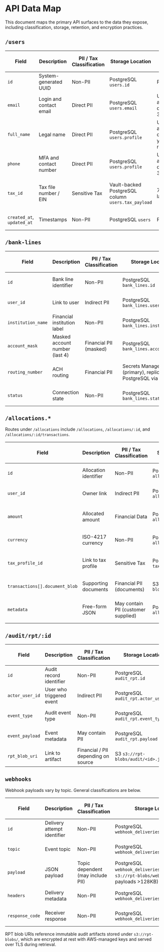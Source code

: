 # API Data Map

This document maps the primary API surfaces to the data they expose, including
classification, storage, retention, and encryption practices.

## `/users`

| Field | Description | PII / Tax Classification | Storage Location | Retention | Encryption (At Rest / In Transit) |
| --- | --- | --- | --- | --- | --- |
| `id` | System-generated UUID | Non-PII | PostgreSQL `users.id` | Permanent | AES-256 (RDS) / TLS 1.2 |
| `email` | Login and contact email | Direct PII | PostgreSQL `users.email` | Until account deletion + 30 days | AES-256 (RDS) / TLS 1.2 |
| `full_name` | Legal name | Direct PII | PostgreSQL `users.profile` | Until account deletion + 7 years (reg. requirement) | AES-256 (RDS) / TLS 1.2 |
| `phone` | MFA and contact number | Direct PII | PostgreSQL `users.profile` | Until account deletion + 30 days | AES-256 (RDS) / TLS 1.2 |
| `tax_id` | Tax file number / EIN | Sensitive Tax | Vault-backed PostgreSQL column `users.tax_payload` | 7 years from last filing | AES-256 (RDS & HSM envelope) / TLS 1.2 |
| `created_at`, `updated_at` | Timestamps | Non-PII | PostgreSQL `users` | Permanent | AES-256 (RDS) / TLS 1.2 |

## `/bank-lines`

| Field | Description | PII / Tax Classification | Storage Location | Retention | Encryption (At Rest / In Transit) |
| --- | --- | --- | --- | --- | --- |
| `id` | Bank line identifier | Non-PII | PostgreSQL `bank_lines.id` | Permanent | AES-256 (RDS) / TLS 1.2 |
| `user_id` | Link to user | Indirect PII | PostgreSQL `bank_lines.user_id` | Matches `/users` retention | AES-256 (RDS) / TLS 1.2 |
| `institution_name` | Financial institution label | Non-PII | PostgreSQL `bank_lines.institution` | Permanent | AES-256 (RDS) / TLS 1.2 |
| `account_mask` | Masked account number (last 4) | Financial PII (masked) | PostgreSQL `bank_lines.account_mask` | Matches `/users` retention | AES-256 (RDS) / TLS 1.2 |
| `routing_number` | ACH routing | Financial PII | Secrets Manager (primary), replicated to PostgreSQL via view | Active + 2 years post closure | AES-256 (Secrets Manager) / TLS 1.2 |
| `status` | Connection state | Non-PII | PostgreSQL `bank_lines.status` | Permanent | AES-256 (RDS) / TLS 1.2 |

## `/allocations.*`

Routes under `/allocations` include `/allocations`, `/allocations/:id`, and `/allocations/:id/transactions`.

| Field | Description | PII / Tax Classification | Storage Location | Retention | Encryption (At Rest / In Transit) |
| --- | --- | --- | --- | --- | --- |
| `id` | Allocation identifier | Non-PII | PostgreSQL `allocations.id` | Permanent | AES-256 (RDS) / TLS 1.2 |
| `user_id` | Owner link | Indirect PII | PostgreSQL `allocations.user_id` | Matches `/users` retention | AES-256 (RDS) / TLS 1.2 |
| `amount` | Allocated amount | Financial Data | PostgreSQL `allocations.amount` | 7 years from allocation close | AES-256 (RDS) / TLS 1.2 |
| `currency` | ISO-4217 currency | Non-PII | PostgreSQL `allocations.currency` | Permanent | AES-256 (RDS) / TLS 1.2 |
| `tax_profile_id` | Link to tax profile | Sensitive Tax | PostgreSQL `tax_profiles.id` | 7 years from allocation close | AES-256 (RDS) / TLS 1.2 |
| `transactions[].document_blob` | Supporting documents | Financial PII (documents) | S3 `s3://rpt-blobs/allocations/` | 7 years from transaction | SSE-S3 (AES-256) / TLS 1.2 |
| `metadata` | Free-form JSON | May contain PII (customer supplied) | PostgreSQL `allocations.metadata` | Customer configurable (default 2 years) | AES-256 (RDS) / TLS 1.2 |

## `/audit/rpt/:id`

| Field | Description | PII / Tax Classification | Storage Location | Retention | Encryption (At Rest / In Transit) |
| --- | --- | --- | --- | --- | --- |
| `id` | Audit record identifier | Non-PII | PostgreSQL `audit_rpt.id` | Permanent | AES-256 (RDS) / TLS 1.2 |
| `actor_user_id` | User who triggered event | Indirect PII | PostgreSQL `audit_rpt.actor_user_id` | 7 years | AES-256 (RDS) / TLS 1.2 |
| `event_type` | Audit event type | Non-PII | PostgreSQL `audit_rpt.event_type` | 7 years | AES-256 (RDS) / TLS 1.2 |
| `event_payload` | Event metadata | May contain PII | PostgreSQL `audit_rpt.payload` | 7 years | AES-256 (RDS) / TLS 1.2 |
| `rpt_blob_uri` | Link to artifact | Financial / PII depending on source | S3 `s3://rpt-blobs/audit/<id>.json` | 7 years | SSE-S3 (AES-256) / TLS 1.2 |

## `webhooks`

Webhook payloads vary by topic. General classifications are below.

| Field | Description | PII / Tax Classification | Storage Location | Retention | Encryption (At Rest / In Transit) |
| --- | --- | --- | --- | --- | --- |
| `id` | Delivery attempt identifier | Non-PII | PostgreSQL `webhook_deliveries.id` | 30 days | AES-256 (RDS) / TLS 1.2 |
| `topic` | Event topic | Non-PII | PostgreSQL `webhook_deliveries.topic` | 30 days | AES-256 (RDS) / TLS 1.2 |
| `payload` | JSON payload | Topic dependent (may include PII) | PostgreSQL `webhook_deliveries.payload` + S3 `s3://rpt-blobs/webhooks/` (for payloads >128KB) | 30 days (DB) / 90 days (S3 archive) | AES-256 (RDS & SSE-S3) / TLS 1.2 |
| `headers` | Delivery metadata | Non-PII | PostgreSQL `webhook_deliveries.headers` | 30 days | AES-256 (RDS) / TLS 1.2 |
| `response_code` | Receiver response | Non-PII | PostgreSQL `webhook_deliveries.response_code` | 30 days | AES-256 (RDS) / TLS 1.2 |

RPT blob URIs reference immutable audit artifacts stored under
`s3://rpt-blobs/`, which are encrypted at rest with AWS-managed keys and served
over TLS during retrieval.

